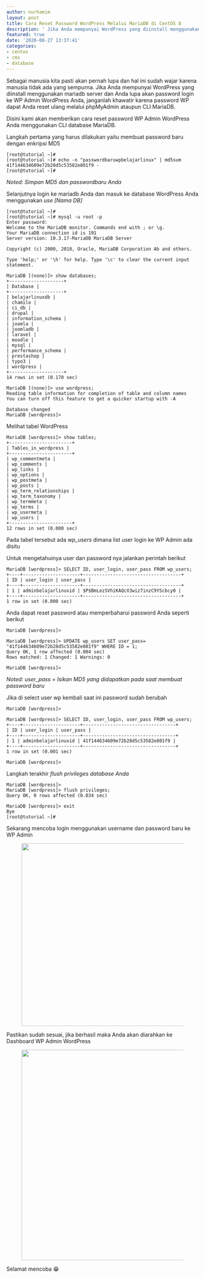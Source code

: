 ```yaml
---
author: nurhamim
layout: post
title: Cara Reset Password WordPress Melalui MariaDB di CentOS 8
description: ' Jika Anda mempunyai WordPress yang diinstall menggunakan mariadb server dan Anda lupa akan password login ke WP Admin WordPress Anda, janganlah khawatir karena password WP dapat Anda reset ulang melalui phpMyAdmin ataupun CLI MariaDB'
featured: true
date: '2020-08-27 13:37:41'
categories:
- centos
- cms
- database
---
```


Sebagai manusia kita pasti akan pernah lupa dan hal ini sudah wajar karena manusia tidak ada yang sempurna. Jika Anda mempunyai WordPress yang diinstall menggunakan mariadb server dan Anda lupa akan password login ke WP Admin WordPress Anda, janganlah khawatir karena password WP dapat Anda reset ulang melalui phpMyAdmin ataupun CLI MariaDB.

Disini kami akan memberikan cara reset password WP Admin WordPress Anda menggunakan CLI database MariaDB.

Langkah pertama yang harus dilakukan yaitu membuat password baru dengan enkripsi MD5

    [root@tutorial ~]#
    [root@tutorial ~]# echo -n "passwordbaruwpbelajarlinux" | md5sum
    41f144634609e72b28d5c53582e801f9 -
    [root@tutorial ~]#

_Noted: Simpan MD5 dan passwordbaru Anda_

Selanjutnya login ke mariadb Anda dan masuk ke database WordPress Anda menggunakan _use [Nama DB]_

    [root@tutorial ~]#
    [root@tutorial ~]# mysql -u root -p
    Enter password:
    Welcome to the MariaDB monitor. Commands end with ; or \g.
    Your MariaDB connection id is 191
    Server version: 10.3.17-MariaDB MariaDB Server
    
    Copyright (c) 2000, 2018, Oracle, MariaDB Corporation Ab and others.
    
    Type 'help;' or '\h' for help. Type '\c' to clear the current input statement.
    
    MariaDB [(none)]> show databases;
    +--------------------+
    | Database |
    +--------------------+
    | belajarlinuxdb |
    | chamilo |
    | ci_db |
    | drupal |
    | information_schema |
    | joomla |
    | joomladb |
    | laravel |
    | moodle |
    | mysql |
    | performance_schema |
    | prestashop |
    | typo3 |
    | wordpress |
    +--------------------+
    14 rows in set (0.170 sec)
    
    MariaDB [(none)]> use wordpress;
    Reading table information for completion of table and column names
    You can turn off this feature to get a quicker startup with -A
    
    Database changed
    MariaDB [wordpress]>

Melihat tabel WordPress

    MariaDB [wordpress]> show tables;
    +-----------------------+
    | Tables_in_wordpress |
    +-----------------------+
    | wp_commentmeta |
    | wp_comments |
    | wp_links |
    | wp_options |
    | wp_postmeta |
    | wp_posts |
    | wp_term_relationships |
    | wp_term_taxonomy |
    | wp_termmeta |
    | wp_terms |
    | wp_usermeta |
    | wp_users |
    +-----------------------+
    12 rows in set (0.000 sec)

Pada tabel tersebut ada _wp\_users_ dimana list user login ke WP Admin ada disitu

Untuk mengetahuinya user dan password nya jalankan perintah berikut

    MariaDB [wordpress]> SELECT ID, user_login, user_pass FROM wp_users;
    +----+---------------------+------------------------------------+
    | ID | user_login | user_pass |
    +----+---------------------+------------------------------------+
    | 1 | adminbelajarlinuxid | $P$BmLezSVhiKAQcX3wiz7inzC9YScbcy0 |
    +----+---------------------+------------------------------------+
    1 row in set (0.000 sec)

Anda dapat reset password atau memperbaharui password Anda seperti berikut

    MariaDB [wordpress]>
    
    MariaDB [wordpress]> UPDATE wp_users SET user_pass= "41f144634609e72b28d5c53582e801f9" WHERE ID = 1;
    Query OK, 1 row affected (0.004 sec)
    Rows matched: 1 Changed: 1 Warnings: 0
    
    MariaDB [wordpress]>

_Noted: user\_pass = Isikan MD5 yang didapatkan pada saat membuat password baru_

Jika di select user wp kembali saat ini password sudah berubah

    MariaDB [wordpress]>
    
    MariaDB [wordpress]> SELECT ID, user_login, user_pass FROM wp_users;
    +----+---------------------+----------------------------------+
    | ID | user_login | user_pass |
    +----+---------------------+----------------------------------+
    | 1 | adminbelajarlinuxid | 41f144634609e72b28d5c53582e801f9 |
    +----+---------------------+----------------------------------+
    1 row in set (0.001 sec)
    
    MariaDB [wordpress]>

Langkah terakhir _flush privileges database Anda_

    MariaDB [wordpress]>
    MariaDB [wordpress]> flush privileges;
    Query OK, 0 rows affected (0.034 sec)
    
    MariaDB [wordpress]> exit
    Bye
    [root@tutorial ~]#

Sekarang mencoba login menggunakan username dan password baru ke WP Admin

<figure class="wp-block-image size-large"><img loading="lazy" width="1024" height="478" src="/content/images/wordpress/2020/08/image-100-1024x478.png" alt="" class="wp-image-351" srcset="/content/images/wordpress/2020/08/image-100-1024x478.png 1024w, /content/images/wordpress/2020/08/image-100-300x140.png 300w, /content/images/wordpress/2020/08/image-100-768x359.png 768w, /content/images/wordpress/2020/08/image-100.png 1353w" sizes="(max-width: 1024px) 100vw, 1024px"></figure>

Pastikan sudah sesuai, jika berhasil maka Anda akan diarahkan ke Dashboard WP Admin WordPress

<figure class="wp-block-image size-large"><img loading="lazy" width="1024" height="551" src="/content/images/wordpress/2020/08/image-101-1024x551.png" alt="" class="wp-image-352" srcset="/content/images/wordpress/2020/08/image-101-1024x551.png 1024w, /content/images/wordpress/2020/08/image-101-300x161.png 300w, /content/images/wordpress/2020/08/image-101-768x413.png 768w, /content/images/wordpress/2020/08/image-101.png 1355w" sizes="(max-width: 1024px) 100vw, 1024px"></figure>

Selamat mencoba 😁